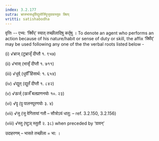 ```yaml
---
index: 3.2.177
sutra: भ्राजभासधुर्विद्युतोर्जिपॄजुग्रावस्तुवः क्विप्‌
vritti: satishabodha
---
```



वृत्तिः -- एभ्य: ‘क्विँप्’ स्यात् तच्‍छीलादिषु कर्तृषु । To denote an agent who performs an action because of his nature/habit or sense of duty or skill, the affix ‘क्विँप्’ may be used following any one of the the verbal roots listed below -

(i) √भ्राज् (टुभ्राजृँ दीप्तौ १. ९५७)

(ii) √भास् (भासृँ दीप्तौ १. ७११)

(iii) √धुर्व् (धुर्वीँ हिंसार्थ: १. ६५४)

(iv) √द्युत् (द्युतँ दीप्तौ १. ८४२)

(v) √ऊर्ज् (ऊर्जँ बलप्राणनयोः १०. २३)

(vi) √पॄ (पॄ पालनपूरणयोः ३. ४)

(vii) √जु (जु वेगितायां गतौ – सौत्रोऽयं धातु: – ref. 3.2.150, 3.2.156)

(viii) √स्तु (ष्टुञ् स्तुतौ २. ३८) when preceded by ‘ग्रावन्’


उदाहरणम् – भासते तच्छीला = भा: ।

